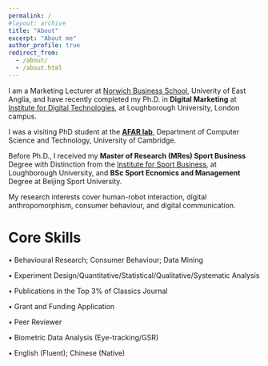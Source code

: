 ```yaml
---
permalink: /
#layout: archive
title: "About"
excerpt: "About me"
author_profile: true
redirect_from:
  - /about/
  - /about.html
---
```

I am a Marketing Lecturer at <a href="https://research-portal.uea.ac.uk/en/persons/ying-feng/">Norwich Business School</a>, Univerity of East Anglia, and have recently completed my Ph.D. in **Digital Marketing** at <a href="https://www.lborolondon.ac.uk/institutes/digital-technologies/">Institute for Digital Technologies</a>, at Loughborough University, London campus. 

I was a visiting PhD student at the **<a href="https://cambridge-afar.github.io/">AFAR lab</a>**, Department of Computer Science and Technology, University of Cambridge.  

Before Ph.D., I received my **Master of Research (MRes) Sport Business** Degree with Distinction from the <a href="https://www.lborolondon.ac.uk/institutes/sport-business/">Institute for Sport Business</a>, at Loughborough University, and **BSc Sport Ecnomics and Management** Degree at Beijing Sport University.

My research interests cover  human-robot interaction, digital anthropomorphism, consumer behaviour, and digital communication. 

# Core Skills
•	Behavioural Research; Consumer Behaviour; Data Mining

•	Experiment Design/Quantitative/Statistical/Qualitative/Systematic Analysis   

•	Publications in the Top 3% of Classics Journal 

•	Grant and Funding Application                  

• Peer Reviewer

•	Biometric Data Analysis (Eye-tracking/GSR)

•	English (Fluent); Chinese (Native)
